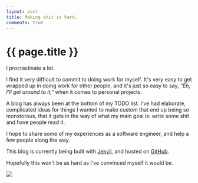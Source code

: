 ```yaml
---
layout: post
title: Making shit is hard.
comments: true
---
```


# {{ page.title }}
I procrastinate a lot.

I find it very difficult to commit to doing work for myself. It's very easy to get wrapped up in doing work for other people, and it's just so easy to say, *"Eh, I'll get around to it,"* when it comes to personal projects.

A blog has always been at the bottom of my TODO list. I've had elaborate, complicated ideas for things I wanted to make custom that end up being so monstorous, that it gets in the way of what my main goal is: write some shit and have people read it.

I hope to share some of my experiences as a software engineer, and help a few people along the way.

This blog is currently being built with [Jekyll](https://github.com/mojombo/jekyll), and hosted on [GitHub](https://github.com/mattrobenolt/mattrobenolt.github.com).

Hopefully this won't be as hard as I've convinced myself it would be.

![](https://i.imgur.com/RJ4fdKS.jpg)
